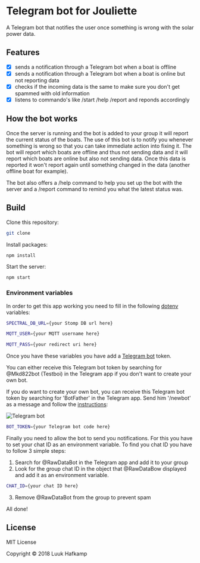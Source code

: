 # Telegram bot for Jouliette
A Telegram bot that notifies the user once something is wrong with the solar power data.

## Features
-  [x] sends a notification through a Telegram bot when a boat is offline
-  [x] sends a notification through a Telegram bot when a boat is online but not reporting data
-  [x] checks if the incoming data is the same to make sure you don't get spammed with old information
-  [x] listens to commando's like /start /help /report and reponds accordingly

## How the bot works
Once the server is running and the bot is added to your group it will report the current status of the boats. The use of this bot is to notify you whenever something is wrong so that you can take immediate action into fixing it. The bot will report which boats are offline and thus not sending data and it will report which boats are online but also not sending data. Once this data is reported it won't report again until something changed in the data (another offline boat for example).

The bot also offers a /help command to help you set up the bot with the server and a /report command to remind you what the latest status was.

## Build
Clone this repository:
```bash
git clone
```
  
Install packages:
```bash
npm install
```
Start the server:
```bash
npm start
```

### Environment variables
In order to get this app working you need to fill in the following <a href="https://www.npmjs.com/package/dotenv">dotenv</a> variables:  

```bash
SPECTRAL_DB_URL={your Stomp DB url here}
```  
```bash
MQTT_USER={your MQTT username here}
```  
```bash
MQTT_PASS={your redirect uri here}
```  
Once you have these variables you have add a <a href="https://www.npmjs.com/package/node-telegram-bot-api">Telegram bot</a> token. 

You can either receive this Telegram bot token by searching for @Mkd822bot (Testboi) in the Telegram app if you don't want to create your own bot.

If you do want to create your own bot, you can receive this Telegram bot 
token by searching for 'BotFather' in the Telegram app. Send him '/newbot' as a message and follow the <a href="https://github.com/hosein2398/node-telegram-bot-api-tutorial">instructions</a>:

![Telegram bot](https://raw.githubusercontent.com/hosein2398/node-telegram-bot-api-tutorial/master/pics/BotFather.JPG)

```bash
BOT_TOKEN={your Telegram bot code here}
```

Finally you need to allow the bot to send you notifications. For this you have to set your chat ID as an environment variable.
To find you chat ID you have to follow 3 simple steps:
1. Search for @RawDataBot in the Telegram app and add it to your group
2. Look for the group chat ID in the object that @RawDataBow displayed and add it as an environment variable.

```bash
CHAT_ID={your chat ID here}
```

3. Remove @RawDataBot from the group to prevent spam

All done!

## License

MIT License  

Copyright © 2018 Luuk Hafkamp
